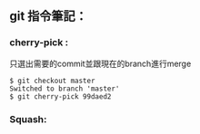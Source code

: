 ## git 指令筆記：

### cherry-pick :
只選出需要的commit並跟現在的branch進行merge
```
$ git checkout master
Switched to branch 'master'
$ git cherry-pick 99daed2
```

### Squash:
